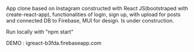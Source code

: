 App clone based on Instagram constructed with React JS(bootstraped with create-react-app), functionalities of login, sign up, with upload for posts and connected DB to Firebase, MUI for design. Is under construction.

Run locally with "npm start"

DEMO : igreact-b3fda.firebaseapp.com
